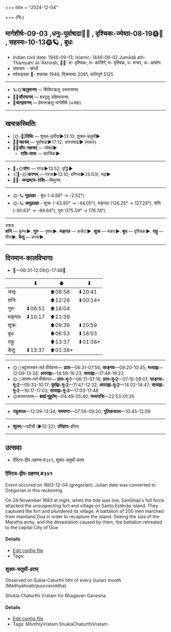 +++
title = "2024-12-04"

+++
(चि॰)
## मार्गशीर्षः-09-03  ,धनुः-पूर्वाषाढा🌛🌌  ,  वृश्चिकः-ज्येष्ठा-08-19🌞🌌  ,  सहस्यः-10-13🌞🪐  , बुधः
- Indian civil date: 1946-09-13, Islamic: 1446-06-02 Jumādā ath-Thāniyah/ al-ʾĀkhirah, 🌌🌞: सं- वृश्चिकः, तं- कार्त्तिगै, म- वृश्चिकं, प- मग्घर, अ- आघोण
- संवत्सरः - क्रोधी
- वर्षसङ्ख्या 🌛- शकाब्दः 1946, विक्रमाब्दः 2081, कलियुगे 5125
___________________
- 🪐🌞**ऋतुमानम्** — शिशिरऋतुः उत्तरायणम्
- 🌌🌞**सौरमानम्** — शरदृतुः दक्षिणायनम्
- 🌛**चान्द्रमानम्** — हेमन्तऋतुः मार्गशीर्षः (≈सहः)
___________________


## खचक्रस्थितिः
- |🌞-🌛|**तिथिः** — शुक्ल-तृतीया►13:10; शुक्ल-चतुर्थी►  
- 🌌🌛**नक्षत्रम्** — पूर्वाषाढा►17:12; उत्तराषाढा► (मकरः)  
- 🌌🌞**सौर-नक्षत्रम्** — ज्येष्ठा►  
  - **राशि-मासः** — कार्त्तिकः► 
___________________
- 🌛+🌞**योगः** — गण्डः►13:52; वृद्धिः►  
- २|🌛-🌞|**करणम्** — गरजा►13:10; वणिजा►25:03!; भद्रा►  
- 🌌🌛- **चन्द्राष्टम-राशिः**—मिथुनम्  
___________________
- 🌞-🪐 **मूढग्रहाः** - बुधः (-4.86° → -2.52°)
- 🌞-🪐 **अमूढग्रहाः** - शुक्रः (-43.90° → -44.05°), मङ्गलः (126.25° → 127.24°), शनिः (-90.63° → -89.64°), गुरुः (175.59° → 176.74°)
___________________
राशयः  
**शनि** — कुम्भः►. **गुरु** — वृषभः►. **मङ्गल** — कर्कटः►. **शुक्र** — मकरः►. **बुध** — वृश्चिकः►. **राहु** — मीनः►. **केतु** — कन्या►. 
___________________


## दिनमान-कालविभागाः
- 🌅—06:31-12:09🌞-17:48🌇  

|      |⬇     |⬆     |⬇     |
|------|-----|-----|------|
|चन्द्रः|     |⬆08:58 |⬇20:41 |
|शनिः   |     |⬆12:28 |⬇00:14*|
|गुरुः  |⬇06:51 |⬆18:04 |     |
|मङ्गलः |⬇10:17 |⬆21:39 |     |
|शुक्रः |     |⬆09:39 |⬇20:59 |
|बुधः   |     |⬆06:53 |⬇18:03 |
|राहुः  |     |⬆13:37 |⬇01:38*|
|केतुः  |⬇13:37 |⬆01:38*|     |
___________________
- 🌞⚝भट्टभास्कर-मते वीर्यवन्तः— **प्रातः**—06:31-07:56; **साङ्गवः**—09:20-10:45; **मध्याह्नः**—12:09-13:34; **अपराह्णः**—14:59-16:23; **सायाह्नः**—17:48-19:23  
- 🌞⚝सायण-मते वीर्यवन्तः— **प्रातः-मु॰1**—06:31-07:16; **प्रातः-मु॰2**—07:16-08:01; **साङ्गवः-मु॰2**—09:32-10:17; **पूर्वाह्णः-मु॰2**—11:47-12:32; **अपराह्णः-मु॰2**—14:02-14:47; **सायाह्नः-मु॰2**—16:17-17:03; **सायाह्नः-मु॰3**—17:03-17:48  
- 🌞कालान्तरम्— **ब्राह्मं मुहूर्तम्**—04:49-05:40; **मध्यरात्रिः**—22:53-01:26  
___________________
- **राहुकालः**—12:09-13:34; **यमघण्टः**—07:56-09:20; **गुलिककालः**—10:45-12:09  
___________________
- **शूलम्**—उदीची (►12:32); **परिहारः**–क्षीरम्  
___________________

## उत्सवाः
- ऎस्टिव-द्वीप-ग्रहणम् #३४१, शुक्ल-चतुर्थी-व्रतम्
### ऎस्टिव-द्वीप-ग्रहणम् #३४१

Event occured on 1683-12-04 (gregorian). Julian date was converted to Gregorian in this reckoning. 

On 24 November 1683 at night, when the tide was low, Sambhaji's full force attacked the unsuspecting fort and village on Santo Estêvão island. They captured the fort and plundered its village. A battalion of 200 men marched from mainland Goa in order to recapture the island. Seeing the size of the Maratha army, and the devastation caused by them, the battalion retreated to the capital City of Goa

#### Details
- [Edit config file](https://github.com/jyotisham/adyatithi/blob/master/mahApuruSha/xatra-later/julian/day/11/24/esTiva-dvIpa-grahaNam.toml)
- Tags: 


### शुक्ल-चतुर्थी-व्रतम्

Observed on Śukla-Caturthī tithi of every (lunar) month (Madhyāhnaḥ/puurvaviddha). 

Shukla Chaturthi Vratam for Bhagavan Ganesha.

#### Details
- [Edit config file](https://github.com/jyotisham/adyatithi/blob/master/devatA/gaNapati/lunar_month/tithi/00/04/zukla-caturthI-vratam.toml)
- Tags: MonthlyVratam ShuklaChaturthiVratam


